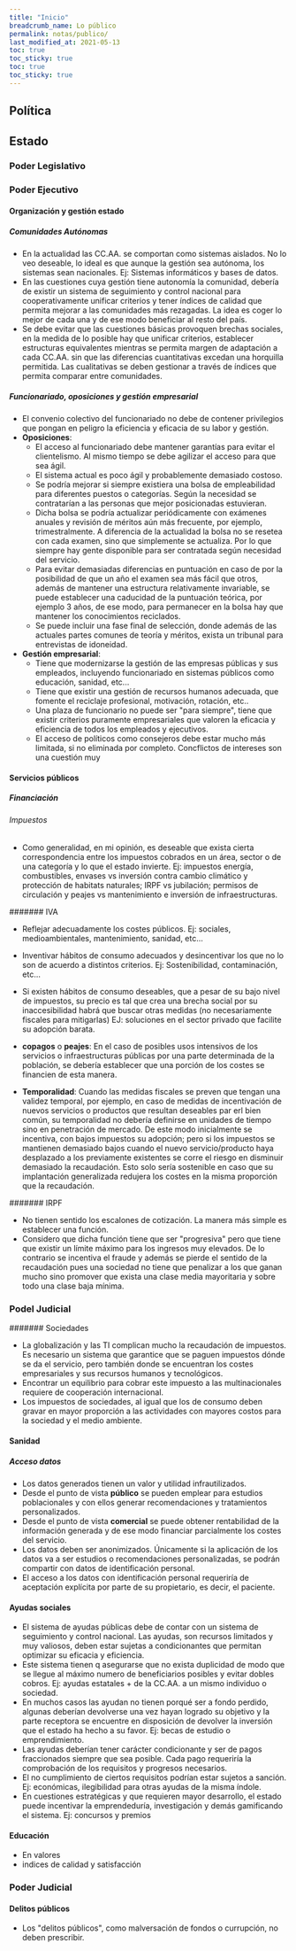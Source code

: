 ```yaml
---
title: "Inicio"
breadcrumb_name: Lo público
permalink: notas/publico/
last_modified_at: 2021-05-13
toc: true
toc_sticky: true
toc: true
toc_sticky: true
---
```


## Política

## Estado
### Poder Legislativo

### Poder Ejecutivo
####  Organización y gestión estado
##### Comunidades Autónomas
- En la actualidad las CC.AA. se comportan como sistemas aislados. No lo veo deseable, lo ideal es que aunque la gestión sea autónoma, los sistemas sean nacionales. Ej: Sistemas informáticos y bases de datos.
- En las cuestiones cuya gestión tiene autonomía la comunidad, debería de existir un sistema de seguimiento y control nacional para cooperativamente unificar criterios y tener índices de calidad que permita mejorar a las comunidades más rezagadas. La idea es coger lo mejor de cada una y de ese modo beneficiar al resto del país.
- Se debe evitar que las cuestiones básicas provoquen brechas sociales, en la medida de lo posible hay que unificar criterios, establecer estructuras equivalentes mientras se permita margen de adaptación a cada CC.AA. sin que las diferencias cuantitativas excedan una horquilla permitida. Las cualitativas se deben gestionar a través de índices que permita comparar entre comunidades.

##### Funcionariado, oposiciones y gestión empresarial
- El convenio colectivo del funcionariado no debe de contener privilegios que pongan en peligro la eficiencia y eficacia de su labor y gestión.  
- **Oposiciones**:
  - El acceso al funcionariado debe mantener garantías para evitar el clientelismo. Al mismo tiempo se debe agilizar el acceso para que sea ágil.
  - El sistema actual es poco ágil y probablemente demasiado costoso. 
  - Se podría mejorar si siempre existiera una bolsa de empleabilidad para diferentes puestos o categorías. Según la necesidad se contratarían a las personas que mejor posicionadas estuvieran.
  - Dicha bolsa se podría actualizar periódicamente con exámenes anuales y revisión de méritos aún más frecuente, por ejemplo, trimestralmente. A diferencia de la actualidad la bolsa no se resetea con cada examen, sino que simplemente se actualiza. Por lo que siempre hay gente disponible para ser contratada según necesidad del servicio.
  - Para evitar demasiadas diferencias en puntuación en caso de por la posibilidad de que un año el examen sea más fácil que otros, además de mantener una estructura relativamente invariable, se puede establecer una caducidad de la puntuación teórica, por ejemplo 3 años, de ese modo, para permanecer en la bolsa hay que mantener los conocimientos reciclados.
  - Se puede incluir una fase final de selección, donde además de las actuales partes comunes de teoría y méritos, exista un tribunal para entrevistas de idoneidad.
- **Gestión empresarial**:
  - Tiene que modernizarse la gestión de las empresas públicas y sus empleados, incluyendo funcionariado en sistemas públicos como educación, sanidad, etc...
  - Tiene que existir una gestión de recursos humanos adecuada, que fomente el reciclaje profesional, motivación, rotación, etc.. 
  - Una plaza de funcionario no puede ser "para siempre", tiene que existir criterios puramente empresariales que valoren la eficacia y eficiencia de todos los empleados y ejecutivos.
  - El acceso de políticos como consejeros debe estar mucho más limitada, si no eliminada por completo. Concflictos de intereses son una cuestión muy
#### Servicios públicos
##### Financiación
###### Impuestos
- Como generalidad, en mi opinión, es deseable que exista cierta correspondencia entre los impuestos cobrados en un área, sector o de una categoría y lo que el estado invierte. Ej: impuestos energía, combustibles, envases vs inversión contra cambio climático y protección de habitats naturales; IRPF vs jubilación; permisos de circulación y peajes vs mantenimiento e inversión de infraestructuras.

####### IVA
- Reflejar adecuadamente los costes públicos. Ej: sociales, medioambientales, mantenimiento, sanidad, etc...
- Inventivar hábitos de consumo adecuados y desincentivar los que no lo son de acuerdo a distintos criterios. Ej: Sostenibilidad, contaminación, etc...

- Si existen hábitos de consumo deseables, que a pesar de su bajo nivel de impuestos, su precio es tal que crea una brecha social por su inaccesibilidad habrá que buscar otras medidas (no necesariamente fiscales para mitigarlas) EJ: soluciones en el sector privado que facilite su adopción barata.
- **copagos** o **peajes**: En el caso de posibles usos intensivos de los servicios o infraestructuras públicas por una parte determinada de la población, se debería establecer que una porción de los costes se financien de esta manera. 
- **Temporalidad**: Cuando las medidas fiscales se preven que tengan una validez temporal, por ejemplo, en caso de medidas de incentivación de nuevos servicios o productos que resultan deseables par erl bien común, su temporalidad no debería definirse en unidades de tiempo sino en penetración de mercado. De este modo inicialmente se incentiva, con bajos impuestos su adopción; pero si los impuestos se mantienen demasiado bajos cuando el nuevo servicio/producto haya desplazado a los previamente existentes se corre el riesgo en disminuir demasiado la recaudación. Esto solo sería sostenible en caso que su implantación generalizada redujera los costes en la misma proporción que la recaudación.

####### IRPF
- No tienen sentido los escalones de cotización. La manera más simple es establecer una función.
- Considero que dicha función tiene que ser "progresiva" pero que tiene que existir un límite máximo para los ingresos muy elevados. De lo contrario se incentiva el fraude y además se pierde el sentido de la recaudación pues una sociedad no tiene que penalizar a los que ganan mucho sino promover que exista una clase media mayoritaria y sobre todo una clase baja mínima.
### Podel Judicial

####### Sociedades
- La globalización y las TI complican mucho la recaudación de impuestos. Es necesario un sistema que garantice que se paguen impuestos dónde se da el servicio, pero también donde se encuentran los costes empresariales y sus recursos humanos y tecnológicos.
- Encontrar un equilibrio para cobrar este impuesto a las multinacionales requiere de cooperación internacional.
- Los impuestos de sociedades, al igual que los de consumo deben gravar en mayor proporción a las actividades con mayores costos para la sociedad y el medio ambiente.


#### Sanidad
##### Acceso datos
- Los datos generados tienen un valor y utilidad infrautilizados.
- Desde el punto de vista **público** se pueden emplear para estudios poblacionales y con ellos generar recomendaciones y tratamientos personalizados.
- Desde el punto de vista **comercial** se puede obtener rentabilidad de la información generada y de ese modo financiar parcialmente los costes del servicio.
- Los datos deben ser anonimizados. Únicamente si la aplicación de los datos va a ser estudios o recomendaciones personalizadas, se podrán compartir con datos de identificación personal.
- El acceso a los datos con identificación personal requeriría de aceptación explícita por parte de su propietario, es decir, el paciente.

#### Ayudas sociales
- El sistema de ayudas públicas debe de contar con un sistema de seguimiento y control nacional. Las ayudas, son recursos limitados y muy valiosos, deben estar sujetas a condicionantes que permitan optimizar su eficacia y eficiencia.
- Este sistema tienen q asegurarse que no exista duplicidad de modo que se llegue al máximo numero de beneficiarios posibles y evitar dobles cobros. Ej: ayudas estatales + de la CC.AA. a un mismo individuo o sociedad.
- En muchos casos las ayudan no tienen porqué ser a fondo perdido, algunas deberían devolverse una vez hayan logrado su objetivo y la parte receptora se encuentre en disposición de devolver la inversión que el estado ha hecho a su favor. Ej: becas de estudio o emprendimiento.
- Las ayudas deberían tener carácter condicionante y ser de pagos fraccionados siempre que sea posible. Cada pago requeriría la comprobación de los requisitos y progresos necesarios.
- El no cumplimiento de ciertos requisitos podrían estar sujetos a sanción. Ej: económicas, ilegibilidad para otras ayudas de la misma índole.
- En cuestiones estratégicas y que requieren mayor desarrollo, el estado puede incentivar la emprendeduría, investigación y demás gamificando el sistema. Ej: concursos y premios

#### Educación
- En valores
- indices de calidad y satisfacción

### Poder Judicial
#### Delitos públicos
- Los "delitos públicos", como malversación de fondos o currupción, no deben prescribir.